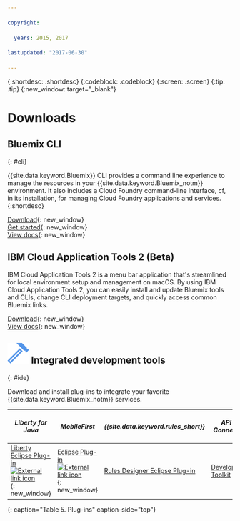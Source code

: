 ```yaml
---

copyright:

  years: 2015, 2017

lastupdated: "2017-06-30"

---
```


{:shortdesc: .shortdesc}
{:codeblock: .codeblock}
{:screen: .screen}
{:tip: .tip}
{:new_window: target="_blank"}

# Downloads 

## Bluemix CLI
{: #cli}

{{site.data.keyword.Bluemix}} CLI provides a command line experience to manage the resources in your {{site.data.keyword.Bluemix_notm}} environment. It also includes a Cloud Foundry command-line interface, cf, in its installation, for managing Cloud Foundry applications and services.
{:shortdesc}

[Download](/docs/cli/reference/bluemix_cli/all_versions.html){: new_window} <br>
[Get started](/docs/cli/reference/bluemix_cli/get_started.html){: new_window} <br>
[View docs](/docs/cli/reference/bluemix_cli/bx_cli.html){: new_window} <br>


## IBM Cloud Application Tools 2 (Beta)
IBM Cloud Application Tools 2 is a menu bar application that's streamlined for local environment setup and management on macOS. By using IBM Cloud Application Tools 2, you can easily install and update Bluemix tools and CLIs, change CLI deployment targets, and quickly access common Bluemix links.

[Download](http://ibm.biz/icat-2-download){: new_window} <br>
[View docs](/docs/cli/icat.html){: new_window} <br>


## ![](./images/Integrated_Dev_Tools.svg) Integrated development tools
{: #ide}

Download and install plug-ins to integrate your favorite {{site.data.keyword.Bluemix_notm}} services.

| *Liberty for Java* | *MobileFirst* | *{{site.data.keyword.rules_short}}* | *API Connect* | *Eclipse Tools for Bluemix* |
|----------|----------|----------|----------|----------|
| [Liberty Eclipse Plug-in ![External link icon](../icons/launch-glyph.svg)](https://developer.ibm.com/wasdev/downloads/liberty-profile-using-eclipse/){: new_window} | [Eclipse Plug-in ![External link icon](../icons/launch-glyph.svg)](https://marketplace.eclipse.org/content/ibm-mobilefirst-platform-studio){: new_window} | [Rules Designer Eclipse Plug-in](../services/rules/index.html#rulov002) | [Developer Toolkit](/docs/services/apiconnect/apic_003.html#apic_001 ) | [Bluemix Eclipse Plug-in](/docs/manageapps/eclipsetools/eclipsetools.html) |
{: caption="Table 5. Plug-ins" caption-side="top"}
